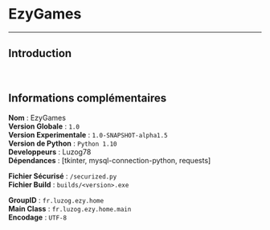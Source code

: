 # EzyGames

---

## Introduction



<br>

## Informations complémentaires

__**Nom**__ : EzyGames<br>
__**Version Globale**__ : `1.0`<br>
__**Version Experimentale**__ : `1.0-SNAPSHOT-alpha1.5`<br>
__**Version de Python**__ : `Python 1.10`<br>
__**Developpeurs**__ : Luzog78<br>
__**Dépendances**__ : [tkinter, mysql-connection-python, requests]

__**Fichier Sécurisé**__ : `/securized.py`<br>
__**Fichier Build**__ : `builds/<version>.exe`

__**GroupID**__ : `fr.luzog.ezy.home`<br>
__**Main Class**__ : `fr.luzog.ezy.home.main`<br>
__**Encodage**__ : `UTF-8`

<br>

